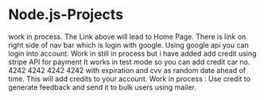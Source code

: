 # Node.js-Projects
work in process. 
The Link above will lead to Home Page.
There is link on right side of nav bar which is login with google.
Using google api you can login into account.
Work in still in process but i have added add credit using stripe API for payment
It works in test mode so you can add credit car no. 4242 4242 4242 4242 with expiration and cvv as random date ahead 
of time.
This will add credits to your account.
Work in process : Use credit to generate feedback and send it to bulk users using mailer.
